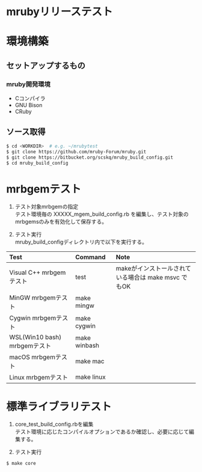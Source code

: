 # mrubyリリーステスト

# 環境構築

## セットアップするもの
### mruby開発環境
- Cコンパイラ
- GNU Bison
- CRuby


## ソース取得

```bash
$ cd <WORKDIR>  # e.g. ~/mrubytest
$ git clone https://github.com/mruby-Forum/mruby.git
$ git clone https://bitbucket.org/scskq/mruby_build_config.git
$ cd mruby_build_config
```

# mrbgemテスト

1. テスト対象mrbgemの指定  
テスト環境毎の XXXXX_mgem_build_config.rb を編集し、テスト対象のmrbgemsのみを有効化して保存する。

2. テスト実行  
mruby_build_configディレクトリ内で以下を実行する。

|Test|Command|Note|
|:--|:--|:--|
|Visual C++ mrbgemテスト|test|makeがインストールされている場合は make msvc でもOK|
|MinGW mrbgemテスト|make mingw|
|Cygwin mrbgemテスト|make cygwin|
|WSL(Win10 bash) mrbgemテスト|make winbash|
|macOS mrbgemテスト|make mac|
|Linux mrbgemテスト|make linux|


# 標準ライブラリテスト

1. core_test_build_config.rbを編集  
テスト環境に応じたコンパイルオプションであるか確認し、必要に応じて編集する。

2. テスト実行

```
$ make core
```
